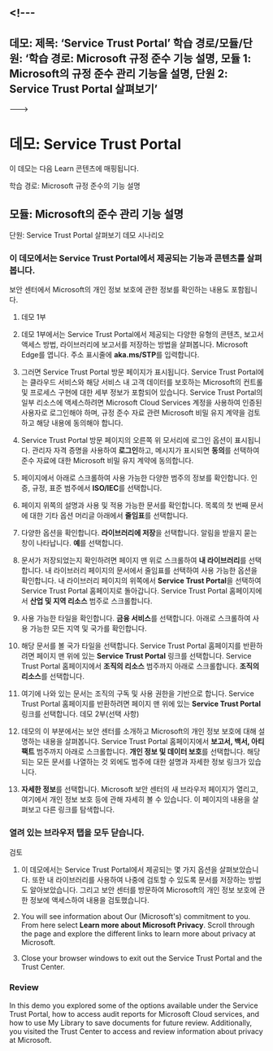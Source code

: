 <a name="---"></a><!---
---
데모: 제목: ‘Service Trust Portal’ 학습 경로/모듈/단원: ‘학습 경로: Microsoft 규정 준수 기능 설명, 모듈 1: Microsoft의 규정 준수 관리 기능을 설명, 단원 2: Service Trust Portal 살펴보기’
---
--->

# <a name="demo-service-trust-portal"></a>데모: Service Trust Portal

이 데모는 다음 Learn 콘텐츠에 매핑됩니다.

학습 경로: Microsoft 규정 준수의 기능 설명

## <a name="demo-scenario"></a>모듈: Microsoft의 준수 관리 기능 설명

단원: Service Trust Portal 살펴보기 데모 시나리오

### <a name="demo-part-1"></a>이 데모에서는 Service Trust Portal에서 제공되는 기능과 콘텐츠를 살펴봅니다.

보안 센터에서 Microsoft의 개인 정보 보호에 관한 정보를 확인하는 내용도 포함됩니다.

1. 데모 1부

1. 데모 1부에서는 Service Trust Portal에서 제공되는 다양한 유형의 콘텐츠, 보고서 액세스 방법, 라이브러리에 보고서를 저장하는 방법을 살펴봅니다. Microsoft Edge를 엽니다. 주소 표시줄에 **aka.ms/STP**를 입력합니다.

1. 그러면 Service Trust Portal 방문 페이지가 표시됩니다. Service Trust Portal에는 클라우드 서비스와 해당 서비스 내 고객 데이터를 보호하는 Microsoft의 컨트롤 및 프로세스 구현에 대한 세부 정보가 포함되어 있습니다.  Service Trust Portal의 일부 리소스에 액세스하려면 Microsoft Cloud Services 계정을 사용하여 인증된 사용자로 로그인해야 하며, 규정 준수 자료 관련 Microsoft 비밀 유지 계약을 검토하고 해당 내용에 동의해야 합니다.

1. Service Trust Portal 방문 페이지의 오른쪽 위 모서리에 로그인 옵션이 표시됩니다.  관리자 자격 증명을 사용하여 **로그인**하고, 메시지가 표시되면 **동의**를 선택하여 준수 자료에 대한 Microsoft 비밀 유지 계약에 동의합니다.

1. 페이지에서 아래로 스크롤하여 사용 가능한 다양한 범주의 정보를 확인합니다.  인증, 규정, 표준 범주에서 **ISO/IEC**를 선택합니다.

1. 페이지 위쪽의 설명과 사용 및 적용 가능한 문서를 확인합니다.  목록의 첫 번째 문서에 대한 기타 옵션 머리글 아래에서 **줄임표**를 선택합니다.

1. 다양한 옵션을 확인합니다.  **라이브러리에 저장**을 선택합니다.  알림을 받을지 묻는 창이 나타납니다.  **예**를 선택합니다.

1. 문서가 저장되었는지 확인하려면 페이지 맨 위로 스크롤하여 **내 라이브러리**를 선택합니다.  내 라이브러리 페이지의 문서에서 줄임표를 선택하여 사용 가능한 옵션을 확인합니다.  내 라이브러리 페이지의 위쪽에서 **Service Trust Portal**을 선택하여 Service Trust Portal 홈페이지로 돌아갑니다.  Service Trust Portal 홈페이지에서 **산업 및 지역 리소스** 범주로 스크롤합니다.

1. 사용 가능한 타일을 확인합니다.  **금융 서비스**를 선택합니다.  아래로 스크롤하여 사용 가능한 모든 지역 및 국가를 확인합니다.

1. 해당 문서를 볼 국가 타일을 선택합니다. Service Trust Portal 홈페이지를 반환하려면 페이지 맨 위에 있는 **Service Trust Portal** 링크를 선택합니다. Service Trust Portal 홈페이지에서 **조직의 리소스** 범주까지 아래로 스크롤합니다.  **조직의 리소스**를 선택합니다.

1. 여기에 나와 있는 문서는 조직의 구독 및 사용 권한을 기반으로 합니다. Service Trust Portal 홈페이지를 반환하려면 페이지 맨 위에 있는 **Service Trust Portal** 링크를 선택합니다. 데모 2부(선택 사항)  

1. 데모의 이 부분에서는 보안 센터를 소개하고 Microsoft의 개인 정보 보호에 대해 설명하는 내용을 살펴봅니다.  Service Trust Portal 홈페이지에서 **보고서, 백서, 아티팩트** 범주까지 아래로 스크롤합니다. **개인 정보 및 데이터 보호**를 선택합니다.  해당되는 모든 문서를 나열하는 것 외에도 범주에 대한 설명과 자세한 정보 링크가 있습니다.  

1. **자세한 정보**를 선택합니다.  Microsoft 보안 센터의 새 브라우저 페이지가 열리고, 여기에서 개인 정보 보호 등에 관해 자세히 볼 수 있습니다.  이 페이지의 내용을 살펴보고 다른 링크를 탐색합니다.

### <a name="demo-part-2-optional"></a>열려 있는 브라우저 탭을 모두 닫습니다.

검토

1. 이 데모에서는 Service Trust Portal에서 제공되는 몇 가지 옵션을 살펴보았습니다. 또한 내 라이브러리를 사용하여 나중에 검토할 수 있도록 문서를 저장하는 방법도 알아보았습니다. 그리고 보안 센터를 방문하여 Microsoft의 개인 정보 보호에 관한 정보에 액세스하여 내용을 검토했습니다.  

1. You will see information about Our (Microsoft's) commitment to you.  From here select <bpt id="p1">**</bpt>Learn more about Microsoft Privacy<ept id="p1">**</ept>.  Scroll through the page and explore the different links to learn more about privacy at Microsoft.

1. Close your browser windows to exit out the Service Trust Portal and the Trust Center.

### <a name="review"></a>Review

In this demo you explored some of the options available under the Service Trust Portal, how to access audit reports for Microsoft Cloud services, and how to use My Library to save documents for future review.  Additionally, you visited the Trust Center to access and review information about privacy at Microsoft.
